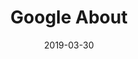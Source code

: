 ---
layout: site
title: "Google About"
date: 2019-03-30
categories: [google]
version: 1.6.6
major: 1
minor: 6
patch: 6
slug: google-about
link: https://about.google/
submitter: lpolepeddi
permalink: /sites/:slug
---